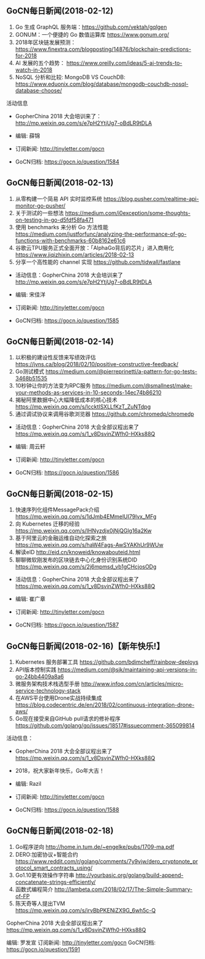 ## GoCN每日新闻(2018-02-12)

1. Go 生成 GraphQL 服务端：https://github.com/vektah/gqlgen
2. GONUM：一个便捷的 Go 数值运算库  https://www.gonum.org/
3. 2018年区块链发展预测： https://www.finextra.com/blogposting/14876/blockchain-predictions-for-2018
4. AI 发展的五个趋势： https://www.oreilly.com/ideas/5-ai-trends-to-watch-in-2018
5. NoSQL 分析和比较: MongoDB VS CouchDB: 
https://www.eduonix.com/blog/database/mongodb-couchdb-nosql-database-choose/

活动信息
* GopherChina 2018 大会培训来了：http://mp.weixin.qq.com/s/e7pH2YtjUg7-oBdLR9tDLA

* 编辑: 薛锦
* 订阅新闻: http://tinyletter.com/gocn
* GoCN归档:  https://gocn.io/question/1584

## GoCN每日新闻(2018-02-13)

1. 从零构建一个简易 API 实时监控系统 https://blog.pusher.com/realtime-api-monitor-go-pusher/
2. 关于测试的一些想法 https://medium.com/i0exception/some-thoughts-on-testing-in-go-d5fdf58fa471
3. 使用 benchmarks 来分析 Go 方法性能 https://medium.com/justforfunc/analyzing-the-performance-of-go-functions-with-benchmarks-60b8162e61c6
4. 谷歌云TPU服务正式全面开放：「AlphaGo背后的芯片」进入商用化 https://www.jiqizhixin.com/articles/2018-02-13
5. 分享一个高性能的 channel 实现 https://github.com/tidwall/fastlane

* 活动信息：GopherChina 2018 大会培训来了 http://mp.weixin.qq.com/s/e7pH2YtjUg7-oBdLR9tDLA

* 编辑: 宋佳洋
* 订阅新闻: http://tinyletter.com/gocn
* GoCN归档:  https://gocn.io/question/1585

## GoCN每日新闻(2018-02-14)

1. 以积极的建设性反馈来写绩效评估 https://jvns.ca/blog/2018/02/10/positive-constructive-feedback/
2. Go测试模式 https://medium.com/@pierreprinetti/a-pattern-for-go-tests-3468b51535
3. 10秒钟让你的方法变为RPC服务 https://medium.com/@smallnest/make-your-methods-as-services-in-10-seconds-14ec74b86210
4. 揭秘阿里数据中心大幅降低成本的核心技术 https://mp.weixin.qq.com/s/lccktISXLLfKzT_ZuNTdpg 
5. 通过调试协议来调用谷歌浏览器 https://github.com/chromedp/chromedp

* 活动信息：GopherChina 2018 大会全部议程出来了 https://mp.weixin.qq.com/s/1_v8DsvinZWfh0-HXks88Q

* 编辑: 周云轩
* 订阅新闻: http://tinyletter.com/gocn
* GoCN归档: https://gocn.io/question/1586

## GoCN每日新闻(2018-02-15)

1. 快速序列化组件MessagePack介绍 https://mp.weixin.qq.com/s/1dJmb4EMmelUI79lvx_MFg
2. 向 Kubernetes 迁移的经验 https://mp.weixin.qq.com/s/IHNyzdjx0jNjQGlg16a2Kw
3. 基于阿里云的金融运维自动化探索之旅 https://mp.weixin.qq.com/s/haW4Fags-AwSYAKhUr9WUw
4. 解读eID http://eid.cn/knoweid/knowabouteid.html 
5. 聊聊微软刚发布的区块链去中心化身份识别系统DID https://mp.weixin.qq.com/s/2j6mpmsd_vb1gCHcjosODg

* 活动信息：GopherChina 2018 大会全部议程出来了 https://mp.weixin.qq.com/s/1_v8DsvinZWfh0-HXks88Q

* 编辑: 崔广章
* 订阅新闻: http://tinyletter.com/gocn
* GoCN归档: https://gocn.io/question/1587

## GoCN每日新闻(2018-02-16)【新年快乐!】

1. Kubernetes 服务部署工具 https://github.com/bdimcheff/rainbow-deploys
2. API版本控制实践 https://medium.com/@sjk/maintaining-api-versions-in-go-24bb4409a8a6
3. 微服务架构技术栈选型手册 http://www.infoq.com/cn/articles/micro-service-technology-stack
4. 在AWS平台使用Drone实战持续集成 https://blog.codecentric.de/en/2018/02/continuous-integration-drone-aws/
5. Go现在接受来自GitHub pull请求的修补程序 https://github.com/golang/go/issues/18517#issuecomment-365099814

活动信息：
* GopherChina 2018 大会全部议程出来了 https://mp.weixin.qq.com/s/1_v8DsvinZWfh0-HXks88Q
* 2018，祝大家新年快乐，Go年大吉！

* 编辑: Razil
* 订阅新闻: http://tinyletter.com/gocn
* GoCN归档: https://gocn.io/question/1588

## GoCN每日新闻(2018-02-18)

1. Go程序逆向 http://home.in.tum.de/~engelke/pubs/1709-ma.pdf
2. DERO:加密协议+智能合约 https://www.reddit.com/r/golang/comments/7y9vjw/dero_cryptonote_protocol_smart_contracts_using/
3. Go1.10更有效操作字符串 http://yourbasic.org/golang/build-append-concatenate-strings-efficiently/
4. 函数式编程简介 http://lambeta.com/2018/02/17/The-Simple-Summary-of-FP
5. 陈天奇等人提出TVM https://mp.weixin.qq.com/s/irvBbPKENiZX9G_6wh5c-Q

GopherChina 2018 大会全部议程出来了 https://mp.weixin.qq.com/s/1_v8DsvinZWfh0-HXks88Q

编辑: 罗发宣
订阅新闻: http://tinyletter.com/gocn
GoCN归档: https://gocn.io/question/1591

